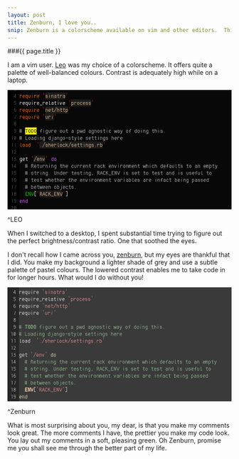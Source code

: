 ```yaml
---
layout: post
title: Zenburn, I love you..
snip: Zenburn is a colorscheme available on vim and other editors.  This post describes why I find it one of the best ones around and how it makes me a better programmer.
---
```


###{{ page.title }}

I am a vim user.  [Leo][1] was my choice of a colorscheme.  It offers quite a palette of well-balanced colours.  Contrast is adequately high while on a laptop.

<img align="center" src="/images/leo_screen.png" alt="Ruby code on leo"/>

^LEO

When I switched to a desktop, I spent substantial time trying to figure out the perfect brightness/contrast ratio.  One that soothed the eyes. 

I don't recall how I came across you, [zenburn][2], but my eyes are thankful that I did.  You make my background a lighter shade of grey and use a subtle palette of pastel colours.  The lowered contrast enables me to take code in for longer hours.  What would I do without you!

<img align=center src="/images/zenburn_screen.png" alt="Ruby code on zenburn"/>

^Zenburn 

What is most surprising about you, my dear, is that you make my comments look great.  The more comments I have, the prettier you make my code look.  You lay out my comments in a soft, pleasing green.  Oh Zenburn, promise me you shall see me through the better part of my life. 

[1]:http://www.vim.org/scripts/script.php?script_id=2156
[2]:http://slinky.imukuppi.org/zenburnpage/
